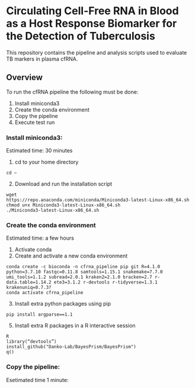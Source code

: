 # Circulating Cell-Free RNA in Blood as a Host Response Biomarker for the Detection of Tuberculosis

This repository contains the pipeline and analysis scripts used to evaluate TB markers in plasma cfRNA.

## Overview
To run the cfRNA pipeline the following must be done:
1. Install miniconda3
2. Create the conda environment
3. Copy the pipeline
4. Execute test run

### Install miniconda3:
Estimated time: 30 minutes

1. cd to your home directory
```
cd ~
```
2. Download and run the installation script
```
wget
https://repo.anaconda.com/miniconda/Miniconda3-latest-Linux-x86_64.sh
chmod u+x Miniconda3-latest-Linux-x86_64.sh
./Miniconda3-latest-Linux-x86_64.sh
 ```
### Create the conda environment
Estimated time: a few hours
1. Activate conda
2. Create and activate a new conda environment
```
conda create -c bioconda -n cfrna_pipeline pip git R=4.1.0 python=3.7.10 fastqc=0.11.8 samtools=1.15.1 snakemake=7.7.0 umi_tools=1.1.2 subread=2.0.1 kraken2=2.1.0 bracken=2.7 r-data.table=1.14.2 ete3=3.1.2 r-devtools r-tidyverse=1.3.1
krakenuniq=0.7.3?
conda activate cfrna_pipeline
``` 
3. Install extra python packages using pip
```
pip install argparse==1.1
```
5. Install extra R packages in a R interactive session
```
R
library(“devtools”)
install_github("Danko-Lab/BayesPrism/BayesPrism")
q()
```

### Copy the pipeline:
Esetimated time 1 minute: 

